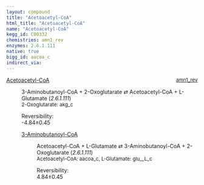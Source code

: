 ```yaml
---
layout: compound
title: "Acetoacetyl-CoA"
html_title: "Acetoacetyl-CoA"
name: "Acetoacetyl-CoA"
kegg_id: C00332
chemistries: amn1_rev
enzymes: 2.6.1.111
native: true
bigg_id: aacoa_c
indirect_via:
---
```

<dl><dt class="rs-product"><a class="link-dark" data-bs-html="true" data-bs-title="KEGG: C00332" data-bs-toggle="tooltip" href="{{ site.url }}{{ site.baseurl }}/compounds/C00332">Acetoacetyl-CoA</a><span style="float: right; max-width: 40%"><a class="link-dark opacity-50" href="{{ site.url }}{{ site.baseurl }}/chemistries/amn1_rev" style="font-size: small; word-wrap: anywhere;">amn1_rev</a></span></dt><dd><p>3-Aminobutanoyl-CoA + 2-Oxoglutarate ⇄ Acetoacetyl-CoA + L-Glutamate (<i>2.6.1.111</i>)<br/><span style="font-size: small;"><span data-bs-html="true" data-bs-title="KEGG: C00026" data-bs-toggle="tooltip">2-Oxoglutarate</span>: akg_c</span><br/><div class="reversibility_info">Reversibility: <div class="progress" style="flex-direction: row-reverse;"><div aria-valuemax="10" aria-valuemin="0" aria-valuenow="-4.8445681616735365" class="progress-bar bg-success" role="progressbar" style="width: 48.45%"></div><div aria-valuemax="10" aria-valuemin="0" aria-valuenow="-4.8445681616735365" class="progress-bar bg-warning" role="progressbar" style="width: 4.55%"></div></div><span>-4.84±0.45</span><div class="progress"><div aria-valuemax="10" aria-valuemin="0" aria-valuenow="-4.8445681616735365" class="progress-bar bg-danger" role="progressbar" style="width: 0%"></div></div></div></p><dl><dt><a class="link-dark" data-bs-html="true" data-bs-title="KEGG: C05117" data-bs-toggle="tooltip" href="{{ site.url }}{{ site.baseurl }}/compounds/C05117">3-Aminobutanoyl-CoA</a><span style="float: right; max-width: 40%"><a class="link-dark opacity-50" href="{{ site.url }}{{ site.baseurl }}/chemistries/None" style="font-size: small; word-wrap: anywhere;"></a></span></dt><dd><p>Acetoacetyl-CoA + L-Glutamate ⇄ 3-Aminobutanoyl-CoA + 2-Oxoglutarate (<i>2.6.1.111</i>)<br/><span style="font-size: small;"><span data-bs-html="true" data-bs-title="KEGG: C00332" data-bs-toggle="tooltip">Acetoacetyl-CoA</span>: aacoa_c, <span data-bs-html="true" data-bs-title="KEGG: C00025" data-bs-toggle="tooltip">L-Glutamate</span>: glu__L_c</span><br/><div class="reversibility_info">Reversibility: <div class="progress"><div aria-valuemax="100" aria-valuemin="0" aria-valuenow="0" class="progress-bar bg-success" role="progressbar" style="width: 0%"></div></div><span>4.84±0.45</span><div class="progress"><div aria-valuemax="10" aria-valuemin="0" aria-valuenow="4.8445681616735135" class="progress-bar bg-danger" role="progressbar" style="width: 48.45%"></div><div aria-valuemax="10" aria-valuemin="0" aria-valuenow="4.8445681616735135" class="progress-bar bg-warning" role="progressbar" style="width: 4.55%"></div></div></div></p><dl></dl></dd></dl></dd></dl>